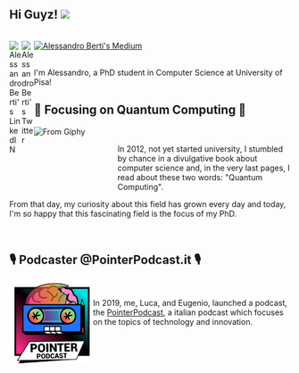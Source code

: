 ## Hi Guyz! <img src="https://media.giphy.com/media/hvRJCLFzcasrR4ia7z/giphy.gif" width="25px">

<br/>




<a href="https://www.linkedin.com/in/aleberti/">
  <img align="left" alt="Alessandro Berti's LinkedIN" width="22px" src="https://raw.githubusercontent.com/peterthehan/peterthehan/master/assets/linkedin.svg" />
</a>

<a href="https://medium.com/@Brotherhood94">
  <img alt="Alessandro Berti's Medium" src="https://img.shields.io/badge/medium-%2312100E.svg?&style=for-the-badge&logo=medium&logoColor=white" height=25>
</a>

<a href="https://twitter.com/Attibro">
  <img align="left" alt="Alessandro Berti's Twitter" width="22px" src="https://raw.githubusercontent.com/peterthehan/peterthehan/master/assets/twitter.svg" />
</a>

<br/>
<br/>


 I'm Alessandro, a PhD student in Computer Science at University of Pisa! <br/>

## 🔬 Focusing on Quantum Computing 🔬  
<img align="left" alt="From Giphy" src="https://github.com/Brotherhood94/Brotherhood94/blob/main/super.gif" width="150" height="130" />
<br/>

In 2012, not yet started university, I stumbled by chance in a divulgative book about computer science and, in the very last pages, I read about these two words:
"Quantum Computing". <br/>

From that day, my curiosity about this field has grown every day and today, I'm so happy that this fascinating field is the focus of my PhD.


<br/>

## 🎙️ Podcaster @PointerPodcast.it 🎙️
<img align="left" alt="PointerPodcast" src="https://github.com/Brotherhood94/Brotherhood94/blob/main/pointerpodcast.png" width="150" height="150" />
<br/>

In 2019, me, Luca, and Eugenio, launched a podcast, the [PointerPodcast](https://open.spotify.com/show/3XmDzcZv4rCIx1VpWrbrkh), a italian podcast which focuses on the topics of technology and innovation.



<!--
**Brotherhood94/Brotherhood94** is a ✨ _special_ ✨ repository because its `README.md` (this file) appears on your GitHub profile.



![](https://visitor-badge.glitch.me/badge?page_id=Brotherhood94.Brotherhood94)

Here are some ideas to get you started:

- 🔭 I’m currently working on ...
- 🌱 I’m currently learning ...
- 👯 I’m looking to collaborate on ...
- 🤔 I’m looking for help with ...
- 💬 Ask me about ...
- 📫 How to reach me: ...
- 😄 Pronouns: ...
- ⚡ Fun fact: ...
-->
